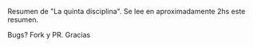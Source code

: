 Resumen de "La quinta disciplina". Se lee en aproximadamente 2hs este resumen.

Bugs? Fork y PR. 
Gracias